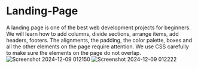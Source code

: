 # Landing-Page
A landing page is one of the best web development projects for beginners.  We will learn how to add columns, divide sections, arrange items, add headers, footers.  The alignments, the padding, the color palette, boxes and all the other elements on the page require attention. We use CSS carefully to make sure the elements on the page do not overlap.
![Screenshot 2024-12-09 012150](https://github.com/user-attachments/assets/79218030-4b43-475d-aa7c-df8ab0b34087)
![Screenshot 2024-12-09 012222](https://github.com/user-attachments/assets/adb1c7bc-3319-4315-a970-fde02790d96e)
